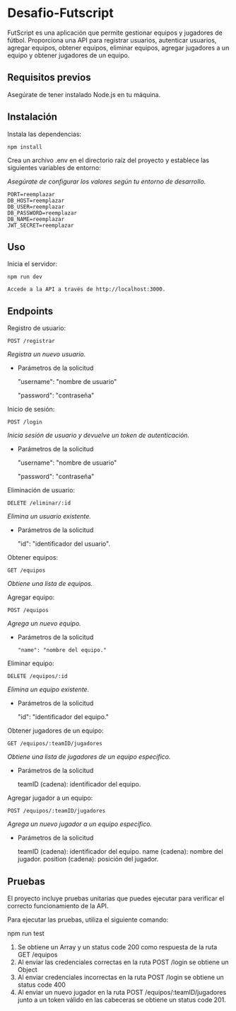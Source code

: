 # Desafio-Futscript

  FutScript es una aplicación que permite gestionar equipos y jugadores de fútbol. Proporciona una API para registrar usuarios, autenticar usuarios, agregar equipos,     obtener equipos, eliminar equipos, agregar jugadores a un equipo y obtener jugadores de un equipo.

## Requisitos previos

  Asegúrate de tener instalado Node.js en tu máquina.

## Instalación

  Instala las dependencias:

    npm install

  Crea un archivo .env en el directorio raíz del proyecto y establece las siguientes variables de entorno:
  
*Asegúrate de configurar los valores según tu entorno de desarrollo.*

    PORT=reemplazar
    DB_HOST=reemplazar
    DB_USER=reemplazar
    DB_PASSWORD=reemplazar
    DB_NAME=reemplazar
    JWT_SECRET=reemplazar


## Uso

  Inicia el servidor:

    npm run dev

    Accede a la API a través de http://localhost:3000.

## Endpoints

 Registro de usuario:

    POST /registrar

*Registra un nuevo usuario.*

- Parámetros de la solicitud

    "username": "nombre de usuario"
  
    "password": "contraseña"

Inicio de sesión:

    POST /login
    
*Inicia sesión de usuario y devuelve un token de autenticación.*

- Parámetros de la solicitud

    "username": "nombre de usuario"
  
    "password": "contraseña"

Eliminación de usuario:

    DELETE /eliminar/:id

*Elimina un usuario existente.*

- Parámetros de la solicitud

    "id": "identificador del usuario".

Obtener equipos:

    GET /equipos

*Obtiene una lista de equipos.*

Agregar equipo:

    POST /equipos

*Agrega un nuevo equipo.*

- Parámetros de la solicitud

      "name": "nombre del equipo."

Eliminar equipo:

    DELETE /equipos/:id

*Elimina un equipo existente.*

- Parámetros de la solicitud

    "id": "identificador del equipo."

Obtener jugadores de un equipo:

    GET /equipos/:teamID/jugadores

*Obtiene una lista de jugadores de un equipo específico.*

- Parámetros de la solicitud

    teamID (cadena): identificador del equipo.

Agregar jugador a un equipo:

    POST /equipos/:teamID/jugadores

*Agrega un nuevo jugador a un equipo específico.*

- Parámetros de la solicitud

    teamID (cadena): identificador del equipo.
    name (cadena): nombre del jugador.
    position (cadena): posición del jugador.

## Pruebas

El proyecto incluye pruebas unitarias que puedes ejecutar para verificar el correcto funcionamiento de la API. 

Para ejecutar las pruebas, utiliza el siguiente comando:

npm run test

  1. Se obtiene un Array y un status code 200 como respuesta de la ruta GET /equipos
  2. Al enviar las credenciales correctas en la ruta POST /login se obtiene un Object
  3. Al enviar credenciales incorrectas en la ruta POST /login se obtiene un status code 400
  4. Al enviar un nuevo jugador en la ruta POST /equipos/:teamID/jugadores junto a un token válido en las cabeceras se obtiene un status code 201.
